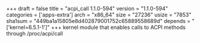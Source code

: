 +++
draft = false
title = "acpi_call 1.1.0-594"
version = "1.1.0-594"
categories = ['apps-extra']
arch = "x86_64"
size = "27236"
usize = "7853"
sha1sum = "449ba1a15805e8d402879001752c65889558689d"
depends = "['kernel=6.5.1-1']"
+++
kernel module that enables calls to ACPI methods through /proc/acpi/call